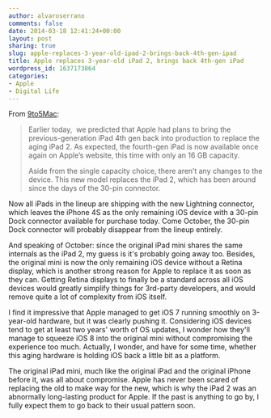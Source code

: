 ```yaml
---
author: alvaroserrano
comments: false
date: 2014-03-18 12:41:24+00:00
layout: post
sharing: true
slug: apple-replaces-3-year-old-ipad-2-brings-back-4th-gen-ipad
title: Apple replaces 3-year-old iPad 2, brings back 4th-gen iPad
wordpress_id: 1637173864
categories:
- Apple
- Digital Life
---
```


From [9to5Mac](http://9to5mac.com/2014/03/18/apple-re-introduces-fourth-generation-ipad-in-16-gb-model-starting-at-449-discontinues-ipad-2/):



<blockquote>Earlier today,  we predicted that Apple had plans to bring the previous-generation iPad 4th gen back into production to replace the aging iPad 2. As expected, the fourth-gen iPad is now available once again on Apple’s website, this time with only an 16 GB capacity.

Aside from the single capacity choice, there aren’t any changes to the device. This new model replaces the iPad 2, which has been around since the days of the 30-pin connector.</blockquote>



Now all iPads in the lineup are shipping with the new Lightning connector, which leaves the iPhone 4S as the only remaining iOS device with a 30-pin Dock connector available for purchase today. Come October, the 30-pin Dock connector will probably disappear from the lineup entirely.

And speaking of October: since the original iPad mini shares the same internals as the iPad 2, my guess is it's probably going away too. Besides, the original mini is now the only remaining iOS device without a Retina display, which is another strong reason for Apple to replace it as soon as they can. Getting Retina displays to finally be a standard across all iOS devices would greatly simplify things for 3rd-party developers, and would remove quite a lot of complexity from iOS itself. 

I find it impressive that Apple managed to get iOS 7 running smoothly on 3-year-old hardware, but it was clearly pushing it. Considering iOS devices tend to get at least two years' worth of OS updates, I wonder how they'll manage to squeeze iOS 8 into the original mini without compromising the experience too much. Actually, I wonder, and have for some time, whether this aging hardware is holding iOS back a little bit as a platform.

The original iPad mini, much like the original iPad and the original iPhone before it, was all about compromise. Apple has never been scared of replacing the old to make way for the new, which is why the iPad 2 was an abnormally long-lasting product for Apple. If the past is anything to go by, I fully expect them to go back to their usual pattern soon.
